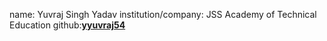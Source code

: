 name: Yuvraj Singh Yadav
institution/company: JSS Academy of Technical Education 
github:[**yyuvraj54**](https://github.com/yyuvraj54)
